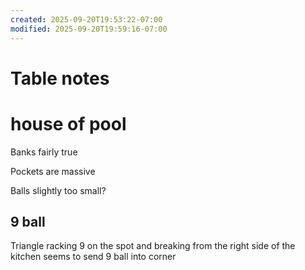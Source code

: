 ```yaml
---
created: 2025-09-20T19:53:22-07:00
modified: 2025-09-20T19:59:16-07:00
---
```


# Table notes

# house of pool

Banks fairly true

Pockets are massive

Balls slightly too small?

## 9 ball

Triangle racking 9 on the spot and breaking from the right side of the kitchen seems to send 9 ball into corner
